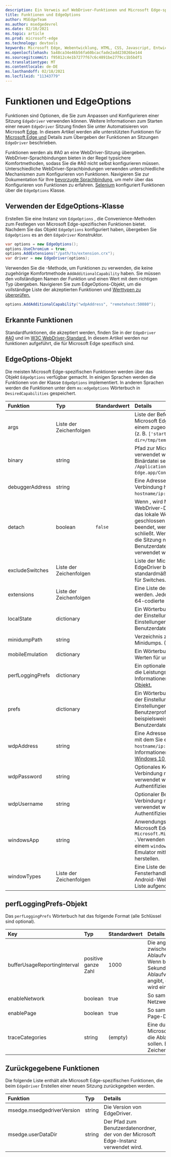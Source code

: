 ```yaml
---
description: Ein Verweis auf WebDriver-Funktionen und Microsoft Edge-spezifische Optionen, die von EdgeDriver (Chromium) unterstützt werden.
title: Funktionen und EdgeOptions
author: MSEdgeTeam
ms.author: msedgedevrel
ms.date: 02/10/2021
ms.topic: article
ms.prod: microsoft-edge
ms.technology: devtools
keywords: Microsoft Edge, Webentwicklung, HTML, CSS, Javascript, Entwickler, WebDriver, Selenium, Tests, Tools, Automatisierung, Test
ms.openlocfilehash: 5a48ca34e46b56fa60bcacfade2add23026be144
ms.sourcegitcommit: f95812c4e1b7277f67c6c4891be2779cc1b5bdf1
ms.translationtype: MT
ms.contentlocale: de-DE
ms.lasthandoff: 02/18/2021
ms.locfileid: "11343779"
---
```

# Funktionen und EdgeOptions  

Funktionen sind Optionen, die Sie zum Anpassen und Konfigurieren einer Sitzung `EdgeDriver` verwenden können.  Weitere Informationen zum Starten einer neuen `EdgeDriver` Sitzung finden Sie unter Automatisieren von Microsoft [Edge][WebdriverIndexAutomateMicrosoftEdgeChromium].  In diesem Artikel werden alle unterstützten Funktionen für [Microsoft Edge und][WebdriverIndexInstallMicrosoftEdgeChromium] Details zum Übergeben der Funktionen an Sitzungen `EdgeDriver` beschrieben.  

Funktionen werden als #A0 an eine WebDriver-Sitzung übergeben.  WebDriver-Sprachbindungen bieten in der Regel typsichere Komfortmethoden, sodass Sie die #A0 nicht selbst konfigurieren müssen.  Unterschiedliche WebDriver-Sprachbindungen verwenden unterschiedliche Mechanismen zum Konfigurieren von Funktionen.  Navigieren Sie zur Dokumentation für Ihre [bevorzugte Sprachbindung,][WebdriverIndexChooseWebdriverLanguageBinding] um mehr über das Konfigurieren von Funktionen zu erfahren.  [Selenium][SeleniumMain] konfiguriert Funktionen über die `EdgeOptions` Klasse.  

## Verwenden der EdgeOptions-Klasse  

Erstellen Sie eine Instanz von `EdgeOptions` , die Convenience-Methoden zum Festlegen von Microsoft Edge-spezifischen Funktionen bietet.  Nachdem Sie das Objekt `EdgeOptions` konfiguriert haben, übergeben Sie `EdgeOptions` es an den `EdgeDriver` Konstruktor.  

```csharp
var options = new EdgeOptions();
options.UseChromium = true;
options.AddExtensions("/path/to/extension.crx");
var driver = new EdgeDriver(options);
```  

Verwenden Sie die -Methode, um Funktionen zu verwenden, die keine zugehörige Komfortmethode `AddAdditionalCapability` haben.  Sie müssen den vollständigen Namen der Funktion und einen Wert mit dem richtigen Typ übergeben.  Navigieren Sie zum EdgeOptions-Objekt, um die vollständige Liste der akzeptierten Funktionen und [Werttypen zu überprüfen.](#edgeoptions-object)  

```csharp
options.AddAdditionalCapability("wdpAddress", "remotehost:50080");
```  

## Erkannte Funktionen  

Standardfunktionen, die akzeptiert werden, finden Sie in der `EdgeDriver` [#A0][SharedCapabilitiesSeleniumDocumentation] und im [W3C WebDriver-Standard.][CapabilitiesW3cWebdriver]  In diesem Artikel werden nur funktionen aufgeführt, die für Microsoft Edge spezifisch sind.  

## <a name="edgeoptions-object"></a>EdgeOptions-Objekt  

Die meisten Microsoft Edge-spezifischen Funktionen werden über das Objekt `EdgeOptions` verfügbar gemacht.  In einigen Sprachen werden die Funktionen von der Klasse `EdgeOptions` implementiert.  In anderen Sprachen werden die Funktionen unter dem `ms:edgeOptions` Wörterbuch in `DesiredCapabilities` gespeichert.  

| Funktion | Typ | Standardwert | Details |  
|:--- |:--- |:--- |:--- |  
| args | Liste der Zeichenfolgen |  | Liste der Befehlszeilenargumente, die beim Starten von Microsoft Edge verwendet werden.  Argumente mit einem zugeordneten Wert sollten durch ein Zeichen `=` \(z. B. `['start-maximized', 'user-data-dir=/tmp/temp_profile']` \) getrennt werden. |  
| binary | string |  | Pfad zur Microsoft Edge-Binärdatei, die \(unter macOS) verwendet werden soll, sollte der Pfad die eigentliche Binärdatei sein, nicht nur die App.  z. B. `/Applications/Microsoft Edge.app/Contents/MacOS/Microsoft Edge` \). |  
| debuggerAddress | string |  | Eine Adresse eines Debuggerservers, mit dem eine Verbindung hergestellt werden soll, z. B. `hostname/ip:port` `127.0.0.1:38947` . |
| detach | boolean | `false` | Wenn , wird Microsoft Edge beendet, wenn der WebDriver-Dienst heruntergefahren wird, auch wenn das lokale WebDriver-Ende die Sitzung `false` nicht geschlossen hat.  Wenn `true` , wird Microsoft Edge nur beendet, wenn das lokale WebDriver-Ende die Sitzung schließt.  Wenn `true` , und das lokale WebDriver-Ende die Sitzung nicht schließt, wird der temporäre Benutzerdatenordner, der von der Microsoft #A0 verwendet wird, nicht `EdgeDriver` bereinigt. |  
| excludeSwitches | Liste der Zeichenfolgen |  | Liste der Microsoft #A0 zum Ausschließen, dass EdgeDriver beim Starten von Microsoft Edge standardmäßig besteht.  Vermeiden Sie `--` das Präfix für Switches. |  
| extensions | Liste der Zeichenfolgen |  | Eine Liste der Erweiterungen, die beim Start installiert werden.  Jedes Element in der Liste sollte eine base-64-codierte gepackte Erweiterung \( `.crx` \) sein. |  
| localState | dictionary |  | Ein Wörterbuch mit jedem Eintrag, der aus dem Namen der Einstellung und dem Wert besteht.  Die Einstellungen werden auf die Datei "Lokaler Status" im Benutzerdatenordner angewendet. |  
| minidumpPath | string |  | Verzeichnis zum Speichern von Microsoft Edge-Minidumps.  \(Wird nur unter Linux unterstützt.\) |  
| mobileEmulation | dictionary |  | Ein Wörterbuch mit einem Wert für `deviceName` , oder Werten für und `deviceMetrics` `userAgent` . |  
| perfLoggingPrefs | dictionary |  | Ein optionales Wörterbuch, das die Einstellungen für die Leistungsprotokollierung angibt.  Weitere Informationen finden Sie unter [perfLoggingPrefs-Objekt.](#perfloggingprefs-object) |  
| prefs | dictionary |  | Ein Wörterbuch mit jedem Eintrag, der aus dem Namen der Einstellung und dem Wert besteht.  Die Einstellungen werden nur auf das verwendete Benutzerprofil angewendet.  Navigieren Sie beispielsweise zu der `Preferences` Datei im Benutzerdatenordner von Microsoft Edge. |  
| wdpAddress | string |  | Eine Adresse eines Windows Device Portal-Servers, mit dem Sie eine Verbindung herstellen, z. B. `hostname/ip:port`  `127.0.0.1:50080` .  Weitere Informationen finden Sie unter [Remotedebubugen – Windows 10-Geräte][DevtoolsRemoteDebuggingWindows]. |  
| wdpPassword | string |  | Optionales Kennwort, das beim Herstellen einer Verbindung mit einem Windows Device Portal-Server verwendet werden soll.  Erforderlich, wenn die Authentifizierung auf dem Server aktiviert ist. |  
| wdpUsername | string |  | Optionaler Benutzername, der beim Herstellen einer Verbindung mit einem Windows Device Portal-Server verwendet werden soll.  Erforderlich, wenn die Authentifizierung auf dem Server aktiviert ist. |  
| windowsApp | string |  | Anwendungsbenutzermodell-ID eines zu startende Microsoft Edge-App-Pakets, z. B. `Microsoft.MicrosoftEdge.Stable_8wekyb3d8bbwe!MSEDGE` .  Verwenden Sie dies, anstatt eine Verbindung mit einem `windowsApp` `binary` Windows 10X-Gerät oder Emulator mithilfe des Windows Device Portals zu herstellen. |  
| windowTypes | Liste der Zeichenfolgen |  | Eine Liste der Fenstertypen, die in der Liste der Fensterhandles angezeigt werden.  Für den Zugriff auf Android-Webview-Elemente müssen Sie `webview` in die Liste aufgenommen werden. |  

## <a name="perfloggingprefs-object"></a>perfLoggingPrefs-Objekt  

Das `perfLoggingPrefs` Wörterbuch hat das folgende Format \(alle Schlüssel sind optional\).  

| Key | Typ | Standardwert | Details |  
|:--- |:--- |:--- |:--- |  
| bufferUsageReportingInterval | positive ganze Zahl | 1000 | Die angeforderte Anzahl von Millisekunden zwischen DevTools-Ablaufverfolgungspufferverwendungsereignissen.  Wenn beispielsweise 1000, dann einmal pro Sekunde, DevTools meldet, wie voll der Ablaufverfolgungspuffer ist.  Wenn ein Bericht angibt, dass die Pufferauslastung 100 % beträgt, wird eine Warnung ausgegeben. |  
| enableNetwork | boolean | true | So sammeln Sie \(oder nicht)-Ereignisse aus der Netzwerkdomäne. |  
| enablePage | boolean | true | So sammeln Sie \(oder nicht)-Ereignisse aus der Page-Domäne. |  
| traceCategories | string | \(empty\) | Eine durch Kommas getrennte Zeichenfolge von Microsoft Edge-Ablaufverfolgungskategorien, für die Ablaufverfolgungsereignisse erfasst werden sollen.  Eine nicht bestimmte oder leere Zeichenfolge deaktiviert die Ablaufverfolgung. |  

## Zurückgegebene Funktionen  

Die folgende Liste enthält alle Microsoft Edge-spezifischen Funktionen, die beim `EdgeDriver` Erstellen einer neuen Sitzung zurückgegeben werden.  

| Funktion | Typ | Details |  
|:--- |:--- |:--- |  
| msedge.msedgedriverVersion | string | Die Version von EdgeDriver. |  
| msedge.userDataDir | string | Der Pfad zum Benutzerdatenordner, der von der Microsoft Edge-Instanz verwendet wird. |  

<!-- links -->  

[DevtoolsRemoteDebuggingWindows]: ../devtools-guide-chromium/remote-debugging/windows.md "Erste Schritte mit dem Remotedebugen von Windows 10-Geräten | Microsoft Docs"  
[WebdriverIndexChooseWebdriverLanguageBinding]: ./index.md#choose-a-webdriver-language-binding "Auswählen einer WebDriver-Sprachbindung – WebDriver (Chromium) | Microsoft Docs"
[WebdriverIndexAutomateMicrosoftEdgeChromium]: ./index.md#automate-microsoft-edge-chromium "Automatisieren von Microsoft Edge (Chromium) – WebDriver (Chromium) | Microsoft Docs"    
[WebdriverIndexInstallMicrosoftEdgeChromium]: ./index.md#install-microsoft-edge-chromium "Installieren von Microsoft Edge (Chromium) – WebDriver (Chromium) | Microsoft Docs"  

[SeleniumMain]: https://www.selenium.dev "SeleniumHQ-Browserautomatisierung"  
[SharedCapabilitiesSeleniumDocumentation]: https://www.selenium.dev/documentation/en/driver_idiosyncrasies/shared_capabilities/ "Freigegebene Funktionen | Selenium-Dokumentation"   

[CapabilitiesW3cWebdriver]: https://www.w3.org/TR/webdriver#capabilities "Funktionen – WebDriver-Spezifikations-| W3C"   
